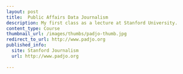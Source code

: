 ```yaml
---
layout: post
title:  Public Affairs Data Journalism
description: My first class as a lecture at Stanford University.
content_type: Course
thumbnail_url: /images/thumbs/padjo-thumb.jpg
redirect_to_url: http://www.padjo.org
published_info:
  site: Stanford Journalism
  url: http://www.padjo.org
  
---
```



